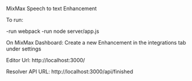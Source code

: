 MixMax Speech to text Enhancement

To run:

-run webpack 
-run node server/app.js

On MixMax Dashboard:
Create a new Enhancement in the integrations tab under settings

Editor Url: http://localhost:3000/

Resolver API URL: http://localhost:3000/api/finished